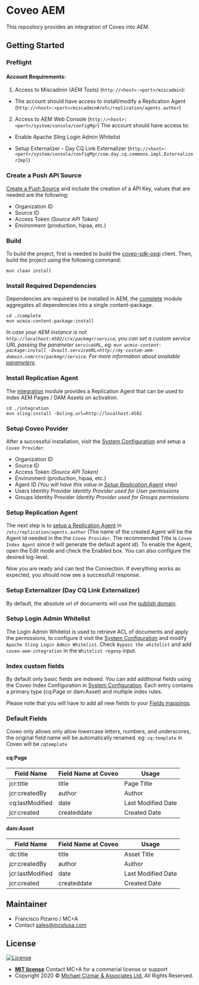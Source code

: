 # Coveo AEM

This repository provides an integration of Coveo into AEM.

## Getting Started

### Preflight

#### Account Requirements:

 1. Access to Miscadmin (AEM Tools) (`http://<host>:<port>/miscadmin`):

  - The account should have access to install/modify a Replication Agent (`http://<host>:<port>/miscadmin#/etc/replication/agents.author`)

2. Access to AEM Web Console (`http://<host>:<port>/system/console/configMgr`)
The account should have access to:

  - Enable Apache Sling Login Admin Whitelist

  - Setup Externalizer - Day CQ Link Externalizer (`http://<host>:<port>/system/console/configMgr/com.day.cq.commons.impl.ExternalizerImpl`)

### Create a Push API Source

[Create a Push Source](https://docs.coveo.com/en/94/cloud-v2-developers/creating-a-push-source) and include the creation of a API Key, values that are needed are the following:

 - Organization ID
 - Source ID
 - Access Token _(Source API Token)_
 - Environment (production, hipaa, etc.)

### Build

To build the project, first is needed to build the [coveo-sdk-osgi](#repo) client.
Then, build the project using the following command:

```
mvn clean install
```

### Install Required Dependencies

Dependencies are required to be installed in AEM, the [complete](/complete) module aggregates all dependencies into a single content-package.

```
cd ./complete
mvn wcmio-content-package:install
```
_In case your AEM instance is not `http://localhost:4502/crx/packmgr/service`, you can set a custom service URL passing the parameter `serviceURL`, eg: `mvn wcmio-content-package:install -Dvault.serviceURL=http://my-custom-aem-domain.com/crx/packmgr/service`. 
For more information about available [parameters](https://wcm.io/tooling/maven/plugins/wcmio-content-package-maven-plugin/install-mojo.html)._

### Install Replication Agent

The [integration](/integration) module provides a Replication Agent that can be used to index AEM Pages / DAM Assets on activation.

```
cd ./integration
mvn sling:install -Dsling.url=http://localhost:4502
```

### Setup Coveo Povider

After a successful installation, visit the [System Configuration](http://localhost:4502/system/console/configMgr) and setup a `Coveo Provider`.

 - Organization ID
 - Source ID
 - Access Token _(Source API Token)_
 - Environment (production, hipaa, etc.)
 - Agent ID _(You will have this value in [Setup Replication Agent](#setup-replication-agent) step)_
 - Users Identity Provider _Identity Provider used for User permissions_
 - Groups Identity Provider _Identity Provider used for Groups permissions_

### Setup Replication Agent

The next step is to [setup a Replication Agent](http://localhost:4502/miscadmin#/etc/replication/agents.author) in `/etc/replication/agents.author` (The name of the created Agent will be the Agent Id needed in the the `Coveo Provider`. The recommended Title is `Coveo Index Agent` since it will generate the default agent id). To enable the Agent, open the Edit mode and check the Enabled box. You can also configure the desired log-level.

Now you are ready and can test the Connection. If everything works as expected, you should now see a successfull response.

### Setup Externalizer (Day CQ Link Externalizer)

By default, the absolute url of documents will use the [publish domain](https://docs.adobe.com/content/help/en/experience-manager-64/developing/platform/externalizer.html).

### Setup Login Admin Whitelist

The Login Admin Whitelist is used to retrieve ACL of documents and apply the permissions, to configure it visit the [System Configuration](http://localhost:4502/system/console/configMgr) and modify `Apache Sling Login Admin Whitelist`. Check `Bypass the whitelist` and add `coveo-aem-integration` in the `Whitelist regexp` input.


### Index custom fields

By default only basic fields are indexed. You can add additional fields using the Coveo Index Configuration in [System Configuration](http://localhost:4502/system/console/configMgr). Each entry contains a primary type (cq:Page or dam:Asset) and multiple index rules.

Please note that you will have to add all new fields to your [Fields mappings](https://docs.coveo.com/en/1833/cloud-v2-administrators/adding-and-managing-fields#add-a-field).

### Default Fields

Coveo only allows only allow lowercase letters, numbers, and underscores, the original field name will be automatically renamed. eg: `cq:template` in Coveo will be `cqtemplate`

#### cq:Page

| Field Name      | Field Name at Coveo | Usage              |
| --------------- | ------------------- | ------------------ |
| jcr:title       | title               | Page Title         |
| jcr:createdBy   | author              | Author             |
| cq:lastModified | date                | Last Modified Date |
| jcr:created     | createddate         | Created Date       |

#### dam:Asset

| Field Name       | Field Name at Coveo | Usage              |
| ---------------- | ------------------- | ------------------ |
| dc:title         | title               | Asset Title        |
| jcr:createdBy    | author              | Author             |
| jcr:lastModified | date                | Last Modified Date |
| jcr:created      | createddate         | Created Date       |

## Maintainer

* Francisco Pizarro / MC+A
* Contact sales@mcplusa.com

## License

[![License](http://img.shields.io/:license-mit-blue.svg?style=flat-square)](http://badges.mit-license.org)

- **[MIT license](http://opensource.org/licenses/mit-license.php)**
Contact MC+A for a commerial license or support
- Copyright 2020 © [Michael Cizmar & Associates Ltd.](https://www.mcplusa.com) All Rights Reserved.


